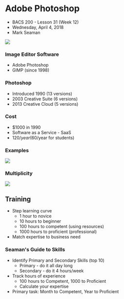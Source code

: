 # Adobe Photoshop
* BACS 200 - Lesson 31 (Week 12)
* Wednesday, April 4, 2018
* Mark Seaman

![](img/Bear_Logo.png)


### Image Editor Software
* Adobe Photoshop 
* GIMP (since 1998)

### Photoshop
* Introduced 1990  (13 versions)
* 2003 Creative Suite (6 versions)
* 2013 Creative Cloud (5 versions)

### Cost
* $1000 in 1990
* Software as a Service  - SaaS
* $120/year ($60/year for students)

### Examples
![](img/Albert_Einstein.png)

### Multiplicity
![](img/multiplicity.jpg)

## Training
* Step learning curve
    * 1 hour to novice
    * 10 hours to beginner
    * 100 hours to competent (using resources)
    * 1000 hours to proficient (professional)
* Match expertise to business need

### Seaman's Guide to Skills
* Identify Primary and Secondary Skills (top 10)
    - Primary - do it all day long
    - Secondary - do it 4 hours/week
* Track hours of experience
    - 100 hours to Competent, 1000 to Proficient
    - Calculate your expertise
* Primary task: Month to Competent, Year to Proficient
